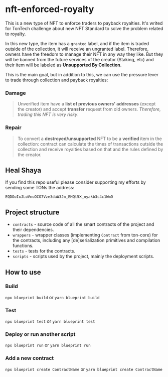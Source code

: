 # nft-enforced-royalty

This is a new type of NFT to enforce traders to payback royalties. It's writed for TonTech challenge about new NFT Standard to solve the problem related to royalty.

In this new type, the item has a `granted` label, and if the item is traded outside of the collection, it will receive an ungranted label. Therefore, owners have the freedom to manage their NFT in any way they like. But they will be banned from the future services of the creator (Staking, etc) and their item will be labeled as **Unsupported By Collection**.

This is the main goal, but in addition to this, we can use the pressure lever to trade through collection and payback royalties:

### Damage
> Unverified item have a **list of previous owners' addresses** (except the creator) and accept **transfer** request from old owners. *Therefore, trading this NFT is very risky*.

### Repair
> To convert a **destroyed/unsupported** NFT to be a **verified** item in the collection: contract can calculate the times of transactions outside the collection and receive royalties based on that and the rules defined by the creator.

## Heal Shaya
If you find this repo useful please consider supporting my efforts by sending some TONs the address:

```
EQDOoIxJLoVnuOCO7Vze3daW3Jm_EHQt5X_nyakb3c4c1WmD
```

## Project structure

-   `contracts` - source code of all the smart contracts of the project and their dependencies.
-   `wrappers` - wrapper classes (implementing `Contract` from ton-core) for the contracts, including any [de]serialization primitives and compilation functions.
-   `tests` - tests for the contracts.
-   `scripts` - scripts used by the project, mainly the deployment scripts.

## How to use

### Build

`npx blueprint build` or `yarn blueprint build`

### Test

`npx blueprint test` or `yarn blueprint test`

### Deploy or run another script

`npx blueprint run` or `yarn blueprint run`

### Add a new contract

`npx blueprint create ContractName` or `yarn blueprint create ContractName`
